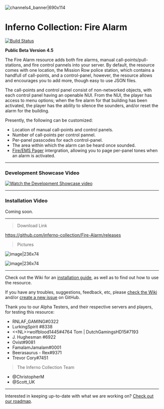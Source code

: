![channels4_banner|690x114](https://i.ibb.co/CHMD8y6/channels4-banner.jpg) 
# Inferno Collection: Fire Alarm
[![Build Status](https://travis-ci.com/inferno-collection/Fire-Alarm.svg?branch=master)](https://travis-ci.com/inferno-collection/Fire-Alarm)

__Public Beta Version 4.5__

The Fire Alarm resource adds both fire alarms, manual call-points/pull-stations, and fire control pannels into your server. By default, the resource comes with one location, the Mission Row police station, which contains a handfull of call-points, and a control-panel, however, the resource allows and encourages you to add more, though easy to use JSON files.

The call-points and control panel consist of non-networked objects, with each control panel having an openable NUI. From the NUI, the player has access to menu options; when the fire alarm for that building has been activated, the player has the ability to silence the sounders, and/or reset the alarm for the building.

Presently, the following can be customized:
- Location of manual call-points and control panels.
- Number of call-points per control pannel.
- Per-panel passcodes for each control-panel.
- The area within which the alarm can be heard once sounded.
- [Fire/EMS Pager](https://github.com/inferno-collection/Fire-EMS-Pager) intergration, allowing you to page per-panel tones when an alarm is activated.

***
### Development Showcase Video
[![Watch the Development Showcase video](https://img.youtube.com/vi/UQ35mOiGYq4/maxresdefault.jpg)](https://www.youtube.com/watch?v=UQ35mOiGYq4)
***
### Installation Video
Coming soon.
***

> Download Link

https://github.com/inferno-collection/Fire-Alarm/releases

> Pictures

![image|236x74](https://i.ibb.co/KVCny6c/locked.png)

![image|236x74](https://i.ibb.co/2jT45jn/c49d1ae6537ddfc0cf352cdaa22302bc7c3e77fc-2-690x277.png)

***
Check out the Wiki for an [installation guide](https://github.com/inferno-collection/Fire-Alarm/wiki/Installation-Guide), as well as to find out how to use the resource.

If you have any troubles, suggestions, feedback, etc, please [check the Wiki](https://github.com/inferno-collection/Fire-Alarm/wiki) and/or [create a new issue](https://github.com/inferno-collection/Fire-Alarm/issues/new) on GitHub.

Thank you to our Alpha Testers, and their respective servers and players, for testing this resource:
* RNLAF_GAMING#0322
* LurkingSpirit #8338
* <\<NL>>wolfblood1445#4764 Tom | DutchGamingsHD15#7193
* J. Hughesman #6922
* Ovist#9081
* FamalamJamalam#0001
* Beerasaurus - Rex#9371
* Trevor Cory#7451

> The Inferno Collection Team
* @ChristopherM
* @Scott_UK 
***
Interested in keeping up-to-date with what we are working on? [Check out our roadmap](https://inferno-collection.com/roadmap).
